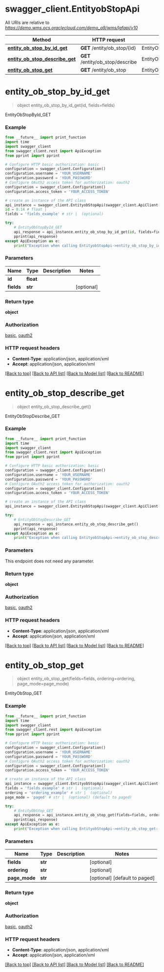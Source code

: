# swagger_client.EntityobStopApi

All URIs are relative to *https://demo.wms.ocs.oraclecloud.com/demo_a9/wms/lgfapi/v10*

Method | HTTP request | Description
------------- | ------------- | -------------
[**entity_ob_stop_by_id_get**](EntityobStopApi.md#entity_ob_stop_by_id_get) | **GET** /entity/ob_stop/{id} | EntityObStopById_GET
[**entity_ob_stop_describe_get**](EntityobStopApi.md#entity_ob_stop_describe_get) | **GET** /entity/ob_stop/describe | EntityObStopDescribe_GET
[**entity_ob_stop_get**](EntityobStopApi.md#entity_ob_stop_get) | **GET** /entity/ob_stop | EntityObStop_GET


# **entity_ob_stop_by_id_get**
> object entity_ob_stop_by_id_get(id, fields=fields)

EntityObStopById_GET



### Example
```python
from __future__ import print_function
import time
import swagger_client
from swagger_client.rest import ApiException
from pprint import pprint

# Configure HTTP basic authorization: basic
configuration = swagger_client.Configuration()
configuration.username = 'YOUR_USERNAME'
configuration.password = 'YOUR_PASSWORD'
# Configure OAuth2 access token for authorization: oauth2
configuration = swagger_client.Configuration()
configuration.access_token = 'YOUR_ACCESS_TOKEN'

# create an instance of the API class
api_instance = swagger_client.EntityobStopApi(swagger_client.ApiClient(configuration))
id = 8.14 # float | 
fields = 'fields_example' # str |  (optional)

try:
    # EntityObStopById_GET
    api_response = api_instance.entity_ob_stop_by_id_get(id, fields=fields)
    pprint(api_response)
except ApiException as e:
    print("Exception when calling EntityobStopApi->entity_ob_stop_by_id_get: %s\n" % e)
```

### Parameters

Name | Type | Description  | Notes
------------- | ------------- | ------------- | -------------
 **id** | **float**|  | 
 **fields** | **str**|  | [optional] 

### Return type

**object**

### Authorization

[basic](../README.md#basic), [oauth2](../README.md#oauth2)

### HTTP request headers

 - **Content-Type**: application/json, application/xml
 - **Accept**: application/json, application/xml

[[Back to top]](#) [[Back to API list]](../README.md#documentation-for-api-endpoints) [[Back to Model list]](../README.md#documentation-for-models) [[Back to README]](../README.md)

# **entity_ob_stop_describe_get**
> object entity_ob_stop_describe_get()

EntityObStopDescribe_GET



### Example
```python
from __future__ import print_function
import time
import swagger_client
from swagger_client.rest import ApiException
from pprint import pprint

# Configure HTTP basic authorization: basic
configuration = swagger_client.Configuration()
configuration.username = 'YOUR_USERNAME'
configuration.password = 'YOUR_PASSWORD'
# Configure OAuth2 access token for authorization: oauth2
configuration = swagger_client.Configuration()
configuration.access_token = 'YOUR_ACCESS_TOKEN'

# create an instance of the API class
api_instance = swagger_client.EntityobStopApi(swagger_client.ApiClient(configuration))

try:
    # EntityObStopDescribe_GET
    api_response = api_instance.entity_ob_stop_describe_get()
    pprint(api_response)
except ApiException as e:
    print("Exception when calling EntityobStopApi->entity_ob_stop_describe_get: %s\n" % e)
```

### Parameters
This endpoint does not need any parameter.

### Return type

**object**

### Authorization

[basic](../README.md#basic), [oauth2](../README.md#oauth2)

### HTTP request headers

 - **Content-Type**: application/json, application/xml
 - **Accept**: application/json, application/xml

[[Back to top]](#) [[Back to API list]](../README.md#documentation-for-api-endpoints) [[Back to Model list]](../README.md#documentation-for-models) [[Back to README]](../README.md)

# **entity_ob_stop_get**
> object entity_ob_stop_get(fields=fields, ordering=ordering, page_mode=page_mode)

EntityObStop_GET



### Example
```python
from __future__ import print_function
import time
import swagger_client
from swagger_client.rest import ApiException
from pprint import pprint

# Configure HTTP basic authorization: basic
configuration = swagger_client.Configuration()
configuration.username = 'YOUR_USERNAME'
configuration.password = 'YOUR_PASSWORD'
# Configure OAuth2 access token for authorization: oauth2
configuration = swagger_client.Configuration()
configuration.access_token = 'YOUR_ACCESS_TOKEN'

# create an instance of the API class
api_instance = swagger_client.EntityobStopApi(swagger_client.ApiClient(configuration))
fields = 'fields_example' # str |  (optional)
ordering = 'ordering_example' # str |  (optional)
page_mode = 'paged' # str |  (optional) (default to paged)

try:
    # EntityObStop_GET
    api_response = api_instance.entity_ob_stop_get(fields=fields, ordering=ordering, page_mode=page_mode)
    pprint(api_response)
except ApiException as e:
    print("Exception when calling EntityobStopApi->entity_ob_stop_get: %s\n" % e)
```

### Parameters

Name | Type | Description  | Notes
------------- | ------------- | ------------- | -------------
 **fields** | **str**|  | [optional] 
 **ordering** | **str**|  | [optional] 
 **page_mode** | **str**|  | [optional] [default to paged]

### Return type

**object**

### Authorization

[basic](../README.md#basic), [oauth2](../README.md#oauth2)

### HTTP request headers

 - **Content-Type**: application/json, application/xml
 - **Accept**: application/json, application/xml

[[Back to top]](#) [[Back to API list]](../README.md#documentation-for-api-endpoints) [[Back to Model list]](../README.md#documentation-for-models) [[Back to README]](../README.md)

